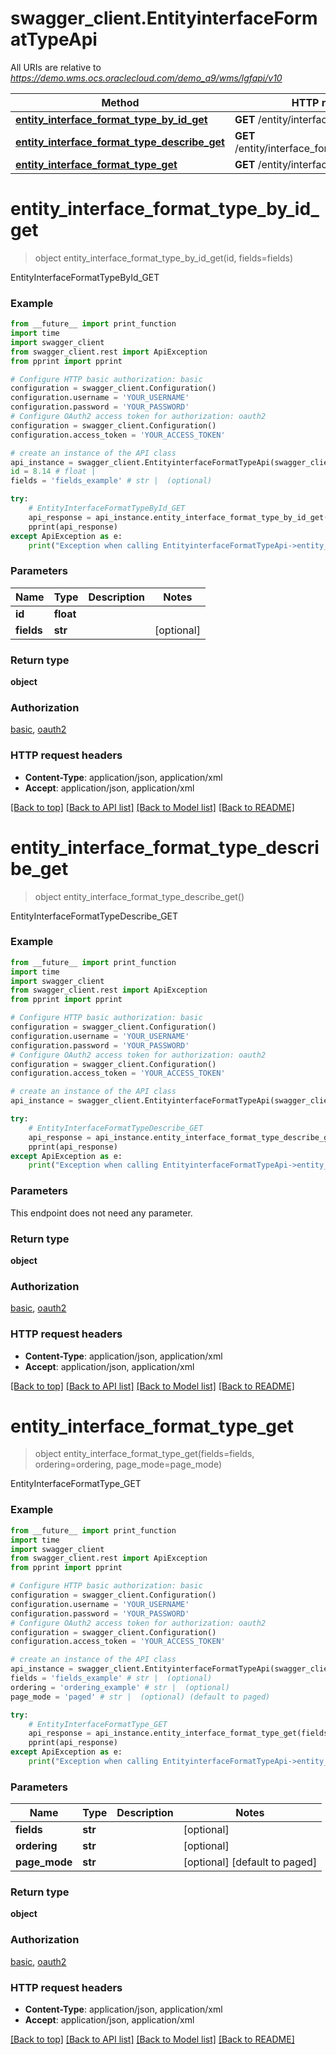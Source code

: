 # swagger_client.EntityinterfaceFormatTypeApi

All URIs are relative to *https://demo.wms.ocs.oraclecloud.com/demo_a9/wms/lgfapi/v10*

Method | HTTP request | Description
------------- | ------------- | -------------
[**entity_interface_format_type_by_id_get**](EntityinterfaceFormatTypeApi.md#entity_interface_format_type_by_id_get) | **GET** /entity/interface_format_type/{id} | EntityInterfaceFormatTypeById_GET
[**entity_interface_format_type_describe_get**](EntityinterfaceFormatTypeApi.md#entity_interface_format_type_describe_get) | **GET** /entity/interface_format_type/describe | EntityInterfaceFormatTypeDescribe_GET
[**entity_interface_format_type_get**](EntityinterfaceFormatTypeApi.md#entity_interface_format_type_get) | **GET** /entity/interface_format_type | EntityInterfaceFormatType_GET


# **entity_interface_format_type_by_id_get**
> object entity_interface_format_type_by_id_get(id, fields=fields)

EntityInterfaceFormatTypeById_GET



### Example
```python
from __future__ import print_function
import time
import swagger_client
from swagger_client.rest import ApiException
from pprint import pprint

# Configure HTTP basic authorization: basic
configuration = swagger_client.Configuration()
configuration.username = 'YOUR_USERNAME'
configuration.password = 'YOUR_PASSWORD'
# Configure OAuth2 access token for authorization: oauth2
configuration = swagger_client.Configuration()
configuration.access_token = 'YOUR_ACCESS_TOKEN'

# create an instance of the API class
api_instance = swagger_client.EntityinterfaceFormatTypeApi(swagger_client.ApiClient(configuration))
id = 8.14 # float | 
fields = 'fields_example' # str |  (optional)

try:
    # EntityInterfaceFormatTypeById_GET
    api_response = api_instance.entity_interface_format_type_by_id_get(id, fields=fields)
    pprint(api_response)
except ApiException as e:
    print("Exception when calling EntityinterfaceFormatTypeApi->entity_interface_format_type_by_id_get: %s\n" % e)
```

### Parameters

Name | Type | Description  | Notes
------------- | ------------- | ------------- | -------------
 **id** | **float**|  | 
 **fields** | **str**|  | [optional] 

### Return type

**object**

### Authorization

[basic](../README.md#basic), [oauth2](../README.md#oauth2)

### HTTP request headers

 - **Content-Type**: application/json, application/xml
 - **Accept**: application/json, application/xml

[[Back to top]](#) [[Back to API list]](../README.md#documentation-for-api-endpoints) [[Back to Model list]](../README.md#documentation-for-models) [[Back to README]](../README.md)

# **entity_interface_format_type_describe_get**
> object entity_interface_format_type_describe_get()

EntityInterfaceFormatTypeDescribe_GET



### Example
```python
from __future__ import print_function
import time
import swagger_client
from swagger_client.rest import ApiException
from pprint import pprint

# Configure HTTP basic authorization: basic
configuration = swagger_client.Configuration()
configuration.username = 'YOUR_USERNAME'
configuration.password = 'YOUR_PASSWORD'
# Configure OAuth2 access token for authorization: oauth2
configuration = swagger_client.Configuration()
configuration.access_token = 'YOUR_ACCESS_TOKEN'

# create an instance of the API class
api_instance = swagger_client.EntityinterfaceFormatTypeApi(swagger_client.ApiClient(configuration))

try:
    # EntityInterfaceFormatTypeDescribe_GET
    api_response = api_instance.entity_interface_format_type_describe_get()
    pprint(api_response)
except ApiException as e:
    print("Exception when calling EntityinterfaceFormatTypeApi->entity_interface_format_type_describe_get: %s\n" % e)
```

### Parameters
This endpoint does not need any parameter.

### Return type

**object**

### Authorization

[basic](../README.md#basic), [oauth2](../README.md#oauth2)

### HTTP request headers

 - **Content-Type**: application/json, application/xml
 - **Accept**: application/json, application/xml

[[Back to top]](#) [[Back to API list]](../README.md#documentation-for-api-endpoints) [[Back to Model list]](../README.md#documentation-for-models) [[Back to README]](../README.md)

# **entity_interface_format_type_get**
> object entity_interface_format_type_get(fields=fields, ordering=ordering, page_mode=page_mode)

EntityInterfaceFormatType_GET



### Example
```python
from __future__ import print_function
import time
import swagger_client
from swagger_client.rest import ApiException
from pprint import pprint

# Configure HTTP basic authorization: basic
configuration = swagger_client.Configuration()
configuration.username = 'YOUR_USERNAME'
configuration.password = 'YOUR_PASSWORD'
# Configure OAuth2 access token for authorization: oauth2
configuration = swagger_client.Configuration()
configuration.access_token = 'YOUR_ACCESS_TOKEN'

# create an instance of the API class
api_instance = swagger_client.EntityinterfaceFormatTypeApi(swagger_client.ApiClient(configuration))
fields = 'fields_example' # str |  (optional)
ordering = 'ordering_example' # str |  (optional)
page_mode = 'paged' # str |  (optional) (default to paged)

try:
    # EntityInterfaceFormatType_GET
    api_response = api_instance.entity_interface_format_type_get(fields=fields, ordering=ordering, page_mode=page_mode)
    pprint(api_response)
except ApiException as e:
    print("Exception when calling EntityinterfaceFormatTypeApi->entity_interface_format_type_get: %s\n" % e)
```

### Parameters

Name | Type | Description  | Notes
------------- | ------------- | ------------- | -------------
 **fields** | **str**|  | [optional] 
 **ordering** | **str**|  | [optional] 
 **page_mode** | **str**|  | [optional] [default to paged]

### Return type

**object**

### Authorization

[basic](../README.md#basic), [oauth2](../README.md#oauth2)

### HTTP request headers

 - **Content-Type**: application/json, application/xml
 - **Accept**: application/json, application/xml

[[Back to top]](#) [[Back to API list]](../README.md#documentation-for-api-endpoints) [[Back to Model list]](../README.md#documentation-for-models) [[Back to README]](../README.md)

